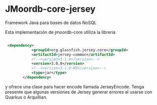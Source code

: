 
# JMoordb-core-jersey

Framework Java para bases de datos NoSQL

Esta implementación de jmoordb-core utiliza la libreria
```xml

 <dependency>
            <groupId>org.glassfish.jersey.core</groupId>
            <artifactId>jersey-common</artifactId>
            <!--<version>3.1.0</version>-->
            <version>3.0.8</version>
            <!--<version>3.1.0-M3</version>-->
            <type>jar</type>
        </dependency>

```

y ofrece una clase para hacer encode llamada JerseyEncode.
Tenga presente que algunas versiones de Jersey generar errores al usarse con Quarkus o Arquillian.

